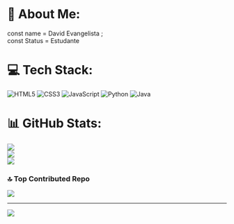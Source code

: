 # 💫 About Me:
const name = David Evangelista ; <br>const Status = Estudante


# 💻 Tech Stack:
![HTML5](https://img.shields.io/badge/html5-%23E34F26.svg?style=for-the-badge&logo=html5&logoColor=white) ![CSS3](https://img.shields.io/badge/css3-%231572B6.svg?style=for-the-badge&logo=css3&logoColor=white) ![JavaScript](https://img.shields.io/badge/javascript-%23323330.svg?style=for-the-badge&logo=javascript&logoColor=%23F7DF1E) ![Python](https://img.shields.io/badge/python-3670A0?style=for-the-badge&logo=python&logoColor=ffdd54) ![Java](https://img.shields.io/badge/java-%23ED8B00.svg?style=for-the-badge&logo=java&logoColor=white)
# 📊 GitHub Stats:
![](https://github-readme-stats.vercel.app/api?username=DavidEvangelist4&theme=vision-friendly-dark&hide_border=false&include_all_commits=false&count_private=false)<br/>
![](https://github-readme-streak-stats.herokuapp.com/?user=DavidEvangelist4&theme=vision-friendly-dark&hide_border=false)<br/>
![](https://github-readme-stats.vercel.app/api/top-langs/?username=DavidEvangelist4&theme=vision-friendly-dark&hide_border=false&include_all_commits=false&count_private=false&layout=compact)

### 🔝 Top Contributed Repo
![](https://github-contributor-stats.vercel.app/api?username=DavidEvangelist4&limit=5&theme=dracula&combine_all_yearly_contributions=true)

---
[![](https://visitcount.itsvg.in/api?id=DavidEvangelist4&icon=0&color=0)](https://visitcount.itsvg.in)

<!-- Proudly created with GPRM ( https://gprm.itsvg.in ) -->